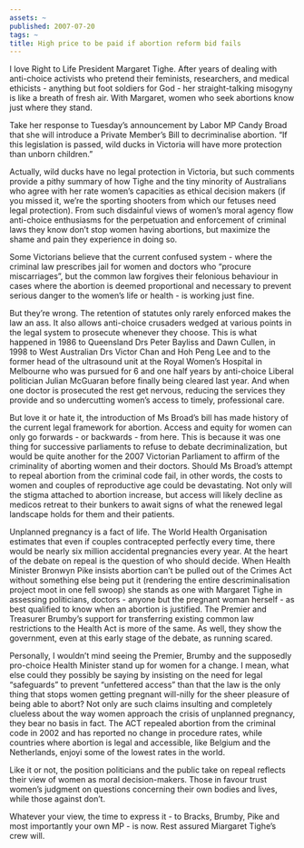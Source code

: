 ```yaml
---
assets: ~
published: 2007-07-20
tags: ~
title: High price to be paid if abortion reform bid fails
---
```

I love Right to Life President Margaret Tighe. After years of dealing
with anti-choice activists who pretend their feminists, researchers, and
medical ethicists - anything but foot soldiers for God - her
straight-talking misogyny is like a breath of fresh air. With Margaret,
women who seek abortions know just where they stand.

Take her response to Tuesday’s announcement by Labor MP Candy Broad that
she will introduce a Private Member’s Bill to decriminalise abortion.
“If this legislation is passed, wild ducks in Victoria will have more
protection than unborn children.”

Actually, wild ducks have no legal protection in Victoria, but such
comments provide a pithy summary of how Tighe and the tiny minority of
Australians who agree with her rate women’s capacities as ethical
decision makers (if you missed it, we’re the sporting shooters from
which our fetuses need legal protection). From such disdainful views of
women’s moral agency flow anti-choice enthusiasms for the perpetuation
and enforcement of criminal laws they know don’t stop women having
abortions, but maximize the shame and pain they experience in doing so.

Some Victorians believe that the current confused system - where the
criminal law prescribes jail for women and doctors who “procure
miscarriages”, but the common law forgives their felonious behaviour in
cases where the abortion is deemed proportional and necessary to prevent
serious danger to the women’s life or health - is working just fine.

But they’re wrong. The retention of statutes only rarely enforced makes
the law an ass. It also allows anti-choice crusaders wedged at various
points in the legal system to prosecute whenever they choose. This is
what happened in 1986 to Queensland Drs Peter Bayliss and Dawn Cullen,
in 1998 to West Australian Drs Victor Chan and Hoh Peng Lee and to the
former head of the ultrasound unit at the Royal Women’s Hospital in
Melbourne who was pursued for 6 and one half years by anti-choice
Liberal politician Julian McGuaran before finally being cleared last
year. And when one doctor is prosecuted the rest get nervous, reducing
the services they provide and so undercutting women’s access to timely,
professional care.

But love it or hate it, the introduction of Ms Broad’s bill has made
history of the current legal framework for abortion. Access and equity
for women can only go forwards - or backwards - from here. This is
because it was one thing for successive parliaments to refuse to debate
decriminalization, but would be quite another for the 2007 Victorian
Parliament to affirm of the criminality of aborting women and their
doctors. Should Ms Broad’s attempt to repeal abortion from the criminal
code fail, in other words, the costs to women and couples of
reproductive age could be devastating. Not only will the stigma attached
to abortion increase, but access will likely decline as medicos retreat
to their bunkers to await signs of what the renewed legal landscape
holds for them and their patients.

Unplanned pregnancy is a fact of life. The World Health Organisation
estimates that even if couples contracepted perfectly every time, there
would be nearly six million accidental pregnancies every year. At the
heart of the debate on repeal is the question of who should decide. When
Health Minister Bronwyn Pike insists abortion can’t be pulled out of the
Crimes Act without something else being put it (rendering the entire
descriminalisation project moot in one fell swoop) she stands as one
with Margaret Tighe in assessing politicians, doctors - anyone but the
pregnant woman herself - as best qualified to know when an abortion is
justified. The Premier and Treasurer Brumby’s support for transferring
existing common law restrictions to the Health Act is more of the same.
As well, they show the government, even at this early stage of the
debate, as running scared.

Personally, I wouldn’t mind seeing the Premier, Brumby and the
supposedly pro-choice Health Minister stand up for women for a change. I
mean, what else could they possibly be saying by insisting on the need
for legal “safeguards” to prevent “unfettered access” than that the law
is the only thing that stops women getting pregnant will-nilly for the
sheer pleasure of being able to abort? Not only are such claims
insulting and completely clueless about the way women approach the
crisis of unplanned pregnancy, they bear no basis in fact. The ACT
repealed abortion from the criminal code in 2002 and has reported no
change in procedure rates, while countries where abortion is legal and
accessible, like Belgium and the Netherlands, enjoyi some of the lowest
rates in the world.

Like it or not, the position politicians and the public take on repeal
reflects their view of women as moral decision-makers. Those in favour
trust women’s judgment on questions concerning their own bodies and
lives, while those against don’t.

Whatever your view, the time to express it - to Bracks, Brumby, Pike and
most importantly your own MP - is now. Rest assured Miargaret Tighe’s
crew will.